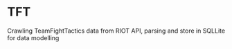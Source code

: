 # TFT
Crawling TeamFightTactics data from RIOT API, parsing and store in SQLLite for data modelling
